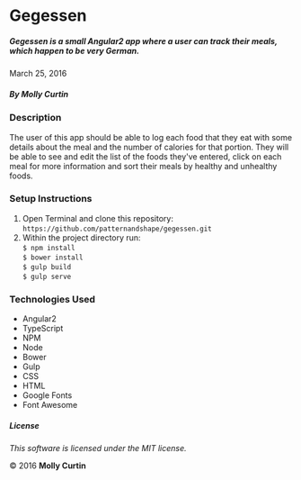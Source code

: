 # Gegessen

##### Gegessen is a small Angular2 app where a user can track their meals, which happen to be very German.

March 25, 2016

##### By Molly Curtin

### Description

The user of this app should be able to log each food that they eat with some details about the meal and the number of calories for that portion. They will be able to see and edit the list of the foods they've entered, click on each meal for more information and sort their meals by healthy and unhealthy foods.

### Setup Instructions

1. Open Terminal and clone this repository:<br> ```https://github.com/patternandshape/gegessen.git```
2. Within the project directory run:<br>
       ```$ npm install ```<br>
       ```$ bower install ```<br>
       ```$ gulp build ```<br>
       ```$ gulp serve ```<br>


### Technologies Used

* Angular2
* TypeScript
* NPM
* Node
* Bower
* Gulp
* CSS
* HTML
* Google Fonts
* Font Awesome


##### License

*This software is licensed under the MIT license.*

&copy; 2016 **Molly Curtin**
